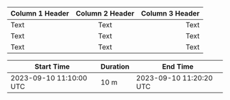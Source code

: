 | Column 1 Header | Column 2 Header | Column 3 Header |
| --------------- | :-------------: | ---------------:|
| Text | Text| Text |
| Text | Text | Text |
| Text | Text| Text |


| Start Time                     |Duration | End Time                                                                       |
| --------  | ------------------- | --------------------- |
| 2023-09-10 11:10:00 UTC| 10 m      | 2023-09-10 11:20:20 UTC                  | 

